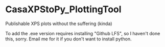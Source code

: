 # CasaXPStoPy_PlottingTool
Publishable XPS plots without the suffering (kinda)

To add the .exe version requires installing "Github LFS", so I haven't done this, sorry. Email me for it if you don't want to install python.

